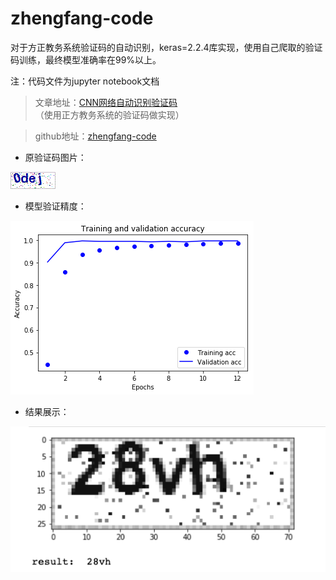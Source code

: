 # zhengfang-code

对于方正教务系统验证码的自动识别，keras=2.2.4库实现，使用自己爬取的验证码训练，最终模型准确率在99%以上。

注：代码文件为jupyter notebook文档

> 文章地址：[CNN网络自动识别验证码](https://neroasmar.top/fangzheng-code/)（使用正方教务系统的验证码做实现）

> github地址：[zhengfang-code](https://github.com/NeroAsmarr/blog_doc/tree/master/zhengfang-code)

- 原验证码图片：

![code_image](image/0dej.png)

- 模型验证精度：

![gray_code_image](image/acc.png)

- 结果展示：

![gray_code_image](image/predict_result.png)

